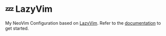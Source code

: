 # 💤 LazyVim
My NeoVim Configuration based on [LazyVim](https://github.com/LazyVim/LazyVim).
Refer to the [documentation](https://lazyvim.github.io/installation) to get started.
